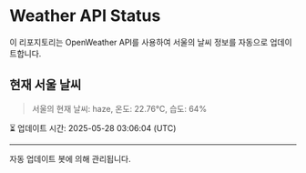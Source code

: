 
# Weather API Status

이 리포지토리는 OpenWeather API를 사용하여 서울의 날씨 정보를 자동으로 업데이트합니다.

## 현재 서울 날씨
> 서울의 현재 날씨: haze, 온도: 22.76°C, 습도: 64%

⏳ 업데이트 시간: 2025-05-28 03:06:04 (UTC)

---
자동 업데이트 봇에 의해 관리됩니다.
